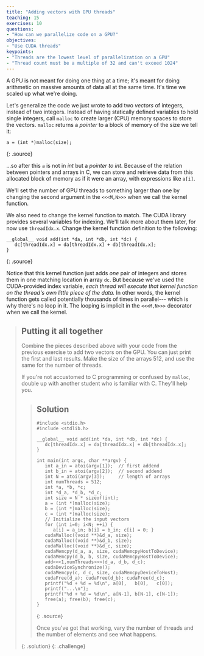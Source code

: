 ```yaml
---
title: "Adding vectors with GPU threads"
teaching: 15
exercises: 10
questions:
- "How can we parallelize code on a GPU?"
objectives:
- "Use CUDA threads"
keypoints:
- "Threads are the lowest level of parallelization on a GPU"
- "Thread count must be a multiple of 32 and can't exceed 1024"
---
```


A GPU is not meant for doing one thing at a time; it's meant for doing
arithmetic on massive amounts of data all at the same time. It's time we scaled
up what we're doing.

Let's generalize the code we just wrote to add two _vectors_ of integers,
instead of two integers. Instead of having statically defined variables to hold
single integers, call `malloc` to create larger (CPU) memory spaces to store
the vectors.  `malloc` returns a *pointer* to a block of memory of the
size we tell it:

~~~
a = (int *)malloc(size); 
~~~
{: .source}

...so after this `a` is not in *int* but a *pointer to int*.  Because of
the relation between pointers and arrays in C, we can store and retrieve
data from this allocated block of memory as if it were an array, with 
expressions like `a[i]`.

We'll set the number of GPU threads to something larger than one by changing
the second argument in the `<<<M,N>>>` when we call the kernel function.

We also need to change the kernel function to match.  The CUDA library provides
several variables for indexing.  We'll talk more about them later, for now use
`threadIdx.x`. Change the kernel function definition to the following:

~~~
__global__ void add(int *da, int *db, int *dc) {
   dc[threadIdx.x] = da[threadIdx.x] + db[threadIdx.x];
}
~~~
{: .source}

Notice that this kernel function just adds *one* pair of integers and stores
them in one matching location in array `dc`.  But because we've used the
CUDA-provided index variable, *each thread will execute that kernel function on
the thread's own little piece of the data.*  In other words, the kernel
function gets called potentially thousands of times in parallel--- which is why
there's no loop in it.  The looping is implicit in the `<<<M,N>>>` decorator
when we call the kernel.

> ## Putting it all together
>
> Combine the pieces described above with your code from the previous exercise
> to add two vectors on the GPU.  You can just print the first and last results.
> Make the size of the arrays 512, and use the same for the number of threads.
>
> If you're not accustomed to C programming or confused by `malloc`,
> double up with another student who is familiar with C. They'll help you.
>
> > ## Solution
> > 
> > ~~~
> > #include <stdio.h>
> > #include <stdlib.h>
> > 
> > __global__ void add(int *da, int *db, int *dc) {
> >    dc[threadIdx.x] = da[threadIdx.x] + db[threadIdx.x];
> > }
> > 
> > int main(int argc, char **argv) {
> >    int a_in = atoi(argv[1]);  // first addend
> >    int b_in = atoi(argv[2]);  // second addend
> >    int N = atoi(argv[3]);     // length of arrays
> >    int numThreads = 512;
> >    int *a, *b, *c;
> >    int *d_a, *d_b, *d_c;
> >    int size = N * sizeof(int);
> >    a = (int *)malloc(size);
> >    b = (int *)malloc(size);
> >    c = (int *)malloc(size);
> >    // Initialize the input vectors
> >    for (int i=0; i<N; ++i) {
> >       a[i] = a_in; b[i] = b_in; c[i] = 0; }
> >    cudaMalloc((void **)&d_a, size);
> >    cudaMalloc((void **)&d_b, size);
> >    cudaMalloc((void **)&d_c, size);
> >    cudaMemcpy(d_a, a, size, cudaMemcpyHostToDevice);
> >    cudaMemcpy(d_b, b, size, cudaMemcpyHostToDevice);
> >    add<<<1,numThreads>>>(d_a, d_b, d_c);
> >    cudaDeviceSynchronize();
> >    cudaMemcpy(c, d_c, size, cudaMemcpyDeviceToHost);
> >    cudaFree(d_a); cudaFree(d_b); cudaFree(d_c);
> >    printf("%d + %d = %d\n", a[0],   b[0],   c[0]);
> >    printf("...\n");
> >    printf("%d + %d = %d\n", a[N-1], b[N-1], c[N-1]);
> >    free(a); free(b); free(c);
> > }
> > ~~~
> > {: .source}
> > 
> > Once you've got that working, vary the number of threads and the
> > number of elements and see what happens.  
> >
> {: .solution}
{: .challenge}

